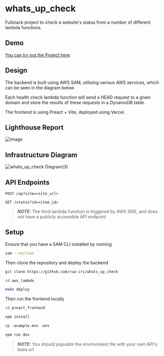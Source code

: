 # whats_up_check

Fullstack project to check a website's status from a number of different lambda functions.

## Demo

[You can try out the Project here](https://whats-up-check.rua-iri.com/)

## Design

The backend is built using AWS SAM, utilising various AWS services, which can be seen in the diagram below.

Each health check lambda function will send a HEAD request to a given domain and store the results of these requests in a DynamoDB table.

The frontend is using Preact + Vite, deployed using Vercel.

## Lighthouse Report

![image](https://github.com/user-attachments/assets/98c7d60a-dd53-4f18-8bd8-e09a5bc8a529)

## Infrastructure Diagram

![whats_up_check Diagram(3)](https://github.com/user-attachments/assets/ee0b60ea-f8e3-43fe-9075-d078e13e65f5)

## API Endpoints

`POST /up?site=<site_url>`

`GET /status?id=<item_id>`

> **_NOTE:_** The third lambda function is triggered by AWS SNS, and does not have a publicly accessible API endpoint

## Setup

Ensure that you have a SAM CLI installed by running

```bash
sam --version
```

Then clone the repository and deploy the backend

```bash
git clone https://github.com/rua-iri/whats_up_check

cd aws_lambda

make deploy
```

Then run the frontend locally

```bash
cd preact_frontend

npm install

cp .example.env .env

npm run dev
```

> **_NOTE:_** You should populate the environment file with your own API's base url
